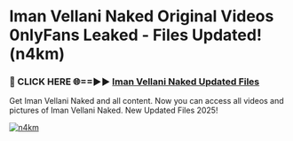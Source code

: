 # Iman Vellani Naked Original Videos 0nlyFans Leaked - Files Updated! (n4km)

<h3>🔴 CLICK HERE 🌐==►► <a href="https://tinyurl.com/yckcrads" rel="nofollow">Iman Vellani Naked Updated Files</a></h3>

Get Iman Vellani Naked and all content. Now you can access all videos and pictures of Iman Vellani Naked. New Updated Files 2025!

[![n4km](https://i.imgur.com/hpKpOFt.gif)](https://tinyurl.com/yckcrads)

